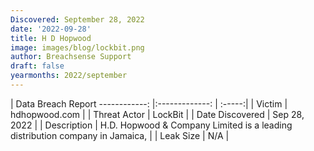 ```yaml
---
Discovered: September 28, 2022
date: '2022-09-28'
title: H D Hopwood
image: images/blog/lockbit.png
author: Breachsense Support
draft: false
yearmonths: 2022/september
---
```



| Data Breach Report
------------:     |:-------------:    | :-----:|
| Victim      | hdhopwood.com      | 
| Threat Actor      | LockBit      | 
| Date Discovered      | Sep 28, 2022      | 
| Description      | H.D. Hopwood & Company Limited is a leading distribution company in Jamaica,      | 
| Leak Size      | N/A      | 

